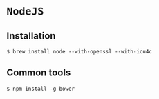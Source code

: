 # `NodeJS`

## Installation

```ShellSession
$ brew install node --with-openssl --with-icu4c
```

## Common tools

```ShellSession
$ npm install -g bower
```
